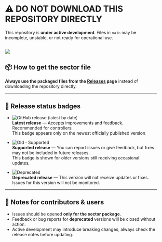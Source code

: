 # ⚠️ DO NOT DOWNLOAD THIS REPOSITORY DIRECTLY
This repository is **under active development**. Files in `main` may be incomplete, unstable, or not ready for operational use.

![](https://img.shields.io/github/last-commit/tgpetrica/topskylrbb?style=for-the-badge)
---

## 📦 How to get the sector file
**Always use the packaged files from the [Releases](https://vats.im/ro/sector) page** instead of downloading the repository directly.

---

## 🔖 Release status badges

- ![GitHub release (latest by date)](https://img.shields.io/github/v/release/tgpetrica/topskylrbb)  
  **Latest release** — Accepts improvements and feedback.  
  Recommended for controllers.  
  This badge appears only on the newest officially published version.

- ![Old - Supported](https://img.shields.io/badge/Old-Supported-lightyellow)  
  **Supported release** — You can report issues or give feedback, but fixes may not be included in future releases.  
  This badge is shown for older versions still receiving occasional updates.

- ![Deprecated](https://img.shields.io/badge/No%20Further%20Development-Deprecated-lightgrey)  
  **Deprecated release** — This version will not receive updates or fixes.  
  Issues for this version will not be monitored.

---

## 📝 Notes for contributors & users
- Issues should be opened **only for the sector package**.
- Feedback or bug reports for **deprecated** versions will be closed without action.
- Active development may introduce breaking changes; always check the release notes before updating.
